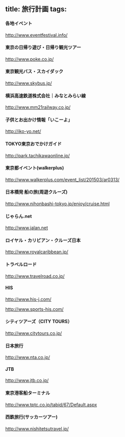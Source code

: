 title: 旅行計画
tags:
---

#### 各地イベント

http://www.eventfestival.info/

#### 東京の日帰り遊び・日帰り観光ツアー

http://www.poke.co.jp/

#### 東京観光バス・スカイダック

http://www.skybus.jp/

#### 横浜高速鉄道株式会社｜みなとみらい線

http://www.mm21railway.co.jp/

#### 子供とお出かけ情報「いこーよ」

http://iko-yo.net/

#### TOKYO東京おでかけガイド

http://park.tachikawaonline.jp/

#### 東京都イベント(walkerplus)

http://www.walkerplus.com/event_list/201503/ar0313/

#### 日本橋発 船の旅(周遊クルーズ)

http://www.nihonbashi-tokyo.jp/enjoy/cruise.html

#### じゃらん.net

http://www.jalan.net

#### ロイヤル・カリビアン・クルーズ日本

http://www.royalcaribbean.jp/

#### トラベルロード

http://www.travelroad.co.jp/

#### HIS

http://www.his-j.com/

http://www.sports-his.com/

#### シティツアーズ（CITY TOURS）

http://www.citytours.co.jp/

#### 日本旅行

http://www.nta.co.jp/

#### JTB

http://www.jtb.co.jp/

#### 東京港客船ターミナル

http://www.tptc.co.jp/tabid/67/Default.aspx

#### 西鉄旅行(サッカーツアー)

http://www.nishitetsutravel.jp/

